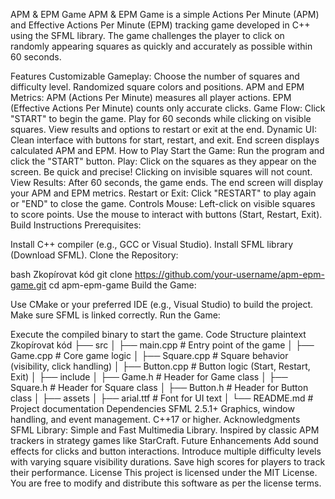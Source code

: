 APM & EPM Game
APM & EPM Game is a simple Actions Per Minute (APM) and Effective Actions Per Minute (EPM) tracking game developed in C++ using the SFML library. The game challenges the player to click on randomly appearing squares as quickly and accurately as possible within 60 seconds.

Features
Customizable Gameplay:
Choose the number of squares and difficulty level.
Randomized square colors and positions.
APM and EPM Metrics:
APM (Actions Per Minute) measures all player actions.
EPM (Effective Actions Per Minute) counts only accurate clicks.
Game Flow:
Click "START" to begin the game.
Play for 60 seconds while clicking on visible squares.
View results and options to restart or exit at the end.
Dynamic UI:
Clean interface with buttons for start, restart, and exit.
End screen displays calculated APM and EPM.
How to Play
Start the Game:
Run the program and click the "START" button.
Play:
Click on the squares as they appear on the screen.
Be quick and precise! Clicking on invisible squares will not count.
View Results:
After 60 seconds, the game ends.
The end screen will display your APM and EPM metrics.
Restart or Exit:
Click "RESTART" to play again or "END" to close the game.
Controls
Mouse:
Left-click on visible squares to score points.
Use the mouse to interact with buttons (Start, Restart, Exit).
Build Instructions
Prerequisites:

Install C++ compiler (e.g., GCC or Visual Studio).
Install SFML library (Download SFML).
Clone the Repository:

bash
Zkopírovat kód
git clone https://github.com/your-username/apm-epm-game.git
cd apm-epm-game
Build the Game:

Use CMake or your preferred IDE (e.g., Visual Studio) to build the project.
Make sure SFML is linked correctly.
Run the Game:

Execute the compiled binary to start the game.
Code Structure
plaintext
Zkopírovat kód
├── src
│   ├── main.cpp          # Entry point of the game
│   ├── Game.cpp          # Core game logic
│   ├── Square.cpp        # Square behavior (visibility, click handling)
│   ├── Button.cpp        # Button logic (Start, Restart, Exit)
│
├── include
│   ├── Game.h            # Header for Game class
│   ├── Square.h          # Header for Square class
│   ├── Button.h          # Header for Button class
│
├── assets
│   ├── arial.ttf         # Font for UI text
│
└── README.md             # Project documentation
Dependencies
SFML 2.5.1+
Graphics, window handling, and event management.
C++17 or higher.
Acknowledgments
SFML Library: Simple and Fast Multimedia Library.
Inspired by classic APM trackers in strategy games like StarCraft.
Future Enhancements
Add sound effects for clicks and button interactions.
Introduce multiple difficulty levels with varying square visibility durations.
Save high scores for players to track their performance.
License
This project is licensed under the MIT License. You are free to modify and distribute this software as per the license terms.